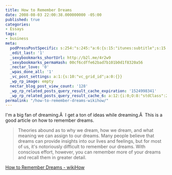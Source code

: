 ```yaml
---
title: How to Remember Dreams
date: 2008-08-03 22:00:38.000000000 -05:00
published: true
categories:
- Essays
tags:
- business
meta:
  podPressPostSpecific: s:254:"s:245:"a:6:{s:15:"itunes:subtitle";s:15:"##PostExcerpt##";s:14:"itunes:summary";s:15:"##PostExcerpt##";s:15:"itunes:keywords";s:17:"##WordPressCats##";s:13:"itunes:author";s:10:"##Global##";s:15:"itunes:explicit";s:2:"No";s:12:"itunes:block";s:2:"No";}";";
  _edit_last: '1'
  _sexybookmarks_shortUrl: http://b2l.me/4r2w9
  _sexybookmarks_permaHash: 00cf6cdffe62bad7b101b0d1f8320a56
  _nectar_love: '0'
  _wpas_done_all: '1'
  _vc_post_settings: a:1:{s:10:"vc_grid_id";a:0:{}}
  _wp_rp_image: empty
  nectar_blog_post_view_count: '128'
  _wp_rp_related_posts_query_result_cache_expiration: '1524998341'
  _wp_rp_related_posts_query_result_cache_6: a:12:{i:0;O:8:"stdClass":2:{s:7:"post_id";s:3:"386";s:5:"score";s:17:"61.91451553140016";}i:1;O:8:"stdClass":2:{s:7:"post_id";s:4:"1162";s:5:"score";s:17:"56.85325773327088";}i:2;O:8:"stdClass":2:{s:7:"post_id";s:3:"391";s:5:"score";s:17:"55.81776148574671";}i:3;O:8:"stdClass":2:{s:7:"post_id";s:4:"2345";s:5:"score";s:17:"49.66341627484776";}i:4;O:8:"stdClass":2:{s:7:"post_id";s:2:"89";s:5:"score";s:18:"24.790634685160803";}i:5;O:8:"stdClass":2:{s:7:"post_id";s:2:"30";s:5:"score";s:18:"23.720654824664273";}i:6;O:8:"stdClass":2:{s:7:"post_id";s:3:"344";s:5:"score";s:18:"20.241552300928255";}i:7;O:8:"stdClass":2:{s:7:"post_id";s:4:"1441";s:5:"score";s:18:"19.270022199975678";}i:8;O:8:"stdClass":2:{s:7:"post_id";s:3:"627";s:5:"score";s:18:"18.497620087356378";}i:9;O:8:"stdClass":2:{s:7:"post_id";s:2:"18";s:5:"score";s:17:"18.17693478720602";}i:10;O:8:"stdClass":2:{s:7:"post_id";s:4:"3412";s:5:"score";s:18:"17.950249913311154";}i:11;O:8:"stdClass":2:{s:7:"post_id";s:4:"2105";s:5:"score";s:18:"17.510126143782692";}}
permalink: "/how-to-remember-dreams-wikihow/"
---
```

I'm a big fan of dreaming.Â  I get a ton of ideas while dreaming.Â  This is a good article on how to remember dreams.
>Theories abound as to why we dream, how we dream, and what meaning we can assign to our dreams. Many people believe that dreams can provide insights into our lives and feelings, but for most of us, it's notoriously difficult to remember our dreams. With conscious effort, however, you can remember more of your dreams and recall them in greater detail.</blockquote>
<p><a href="http://www.wikihow.com/Remember-Dreams" rel="nofollow">How to Remember Dreams - wikiHow</a></p>
